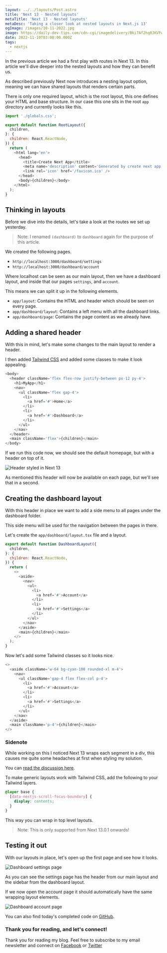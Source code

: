 ```yaml
---
layout: ../../layouts/Post.astro
title: 'Next 13 - Nested layouts'
metaTitle: 'Next 13 - Nested layouts'
metaDesc: 'Taking a closer look at nested layouts in Next.js 13'
ogImage: /images/10-11-2022.jpg
image: https://daily-dev-tips.com/cdn-cgi/imagedelivery/Bki7Af2hq0JKVFw1XYYMQg/98896305-b29d-485f-637d-36d00829d100
date: 2022-11-10T03:00:00.000Z
tags:
  - nextjs
---
```


In the previous article we had a first play with routes in Next 13. In this article we'll dive deeper into the nested layouts and how they can benefit us.

As described previously Next now introduces a nesting layout option, meaning we can have shared layouts that renders certain parts.

There is only one required layout, which is the root layout, this one defines your HTML and base structure.
In our case this one sits in the root `app` directory and currently looks like this.

```js
import './globals.css';

export default function RootLayout({
  children,
}: {
  children: React.ReactNode,
}) {
  return (
    <html lang='en'>
      <head>
        <title>Create Next App</title>
        <meta name='description' content='Generated by create next app' />
        <link rel='icon' href='/favicon.ico' />
      </head>
      <body>{children}</body>
    </html>
  );
}
```

## Thinking in layouts

Before we dive into the details, let's take a look at the routes we set up yesterday.

> Note: I renamed `(dashboard)` to `dashboard` again for the purpose of this article.

We created the following pages.

- `http://localhost:3000/dashboard/settings`
- `http://localhost:3000/dashboard/account`

Where localhost can be seen as our main layout, then we have a dashboard layout, and inside that our pages `settings`, and `account`.

This means we can split it up in the following elements.

- `app/layout`: Contains the HTML and header which should be seen on every page.
- `app/dashboard/layout`: Contains a left menu with all the dashboard links.
- `app/dashboard/page`: Contains the page content as we already have.

## Adding a shared header

With this in mind, let's make some changes to the main layout to render a header.

I then added [Tailwind CSS](https://daily-dev-tips.com/posts/setting-up-nextjs-with-tailwind-css/) and added some classes to make it look appealing.

```js
<body>
  <header className='flex flex-row justify-between px-12 py-4'>
    <h1>MyApp</h1>
    <nav>
      <ul className='flex gap-4'>
        <li>
          <a href='#'>Home</a>
        </li>
        <li>
          <a href='#'>Dashboard</a>
        </li>
      </ul>
    </nav>
  </header>
  <main className='flex'>{children}</main>
</body>
```

If we run this code now, we should see the default homepage, but with a header on top of it.

![Header styled in Next 13](https://cdn.hashnode.com/res/hashnode/image/upload/v1667278217358/BquIgtMZo.png)

As mentioned this header will now be available on each page, but we'll see that in a second.

## Creating the dashboard layout

With this header in place we want to add a side menu to all pages under the dashboard folder.

This side menu will be used for the navigation between the pages in there.

Let's create the `app/dashboard/layout.tsx` file and a layout.

```js
export default function DashboardLayout({
  children,
}: {
  children: React.ReactNode,
}) {
  return (
    <>
      <aside>
        <nav>
          <ul>
            <li>
              <a href='#'>Account</a>
            </li>
            <li>
              <a href='#'>Settings</a>
            </li>
          </ul>
        </nav>
      </aside>
      <main>{children}</main>
    </>
  );
}
```

Now let's add some Tailwind classes so it looks nice.

```js
<>
  <aside className='w-64 bg-cyan-100 rounded-xl m-4'>
    <nav>
      <ul className='gap-4 flex flex-col p-4'>
        <li>
          <a href='#'>Account</a>
        </li>
        <li>
          <a href='#'>Settings</a>
        </li>
      </ul>
    </nav>
  </aside>
  <main className='p-4'>{children}</main>
</>
```

### Sidenote

While working on this I noticed Next 13 wraps each segment in a div, this causes me quite some headaches at first when styling my solution.

You can [read the discussion here](https://github.com/vercel/next.js/discussions/41912).

To make generic layouts work with Tailwind CSS, add the following to your Tailwind layers.

```css
@layer base {
  [data-nextjs-scroll-focus-boundary] {
    display: contents;
  }
}
```

This way you can wrap in top level layouts.

> Note: This is only supported from Next 13.0.1 onwards!

## Testing it out

With our layouts in place, let's open up the first page and see how it looks.

![Dashboard settings page](https://cdn.hashnode.com/res/hashnode/image/upload/v1667280567046/h_OvG9lL4.png)

As you can see the settings page has the header from our main layout and the sidebar from the dashboard layout.

If we now open the account page it should automatically have the same wrapping layout elements.

![Dashboard account page](https://cdn.hashnode.com/res/hashnode/image/upload/v1667280623935/mVPdEveyT.png)

You can also find today's completed code on [GitHub](https://github.com/rebelchris/next-13/tree/layouts).

### Thank you for reading, and let's connect!

Thank you for reading my blog. Feel free to subscribe to my email newsletter and connect on [Facebook](https://www.facebook.com/DailyDevTipsBlog) or [Twitter](https://twitter.com/DailyDevTips1)
